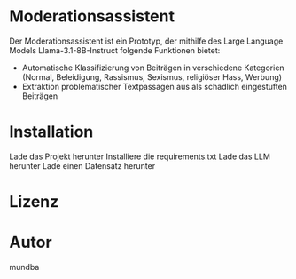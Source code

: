 # Moderationsassistent
Der Moderationsassistent ist ein Prototyp, der mithilfe des Large Language Models Llama-3.1-8B-Instruct folgende Funktionen bietet:

- Automatische Klassifizierung von Beiträgen in verschiedene Kategorien (Normal, Beleidigung, Rassismus, Sexismus, religiöser Hass, Werbung)
- Extraktion problematischer Textpassagen aus als schädlich eingestuften Beiträgen
# Installation
Lade das Projekt herunter
Installiere die requirements.txt
Lade das LLM herunter
Lade einen Datensatz herunter
# Lizenz
# Autor
mundba
